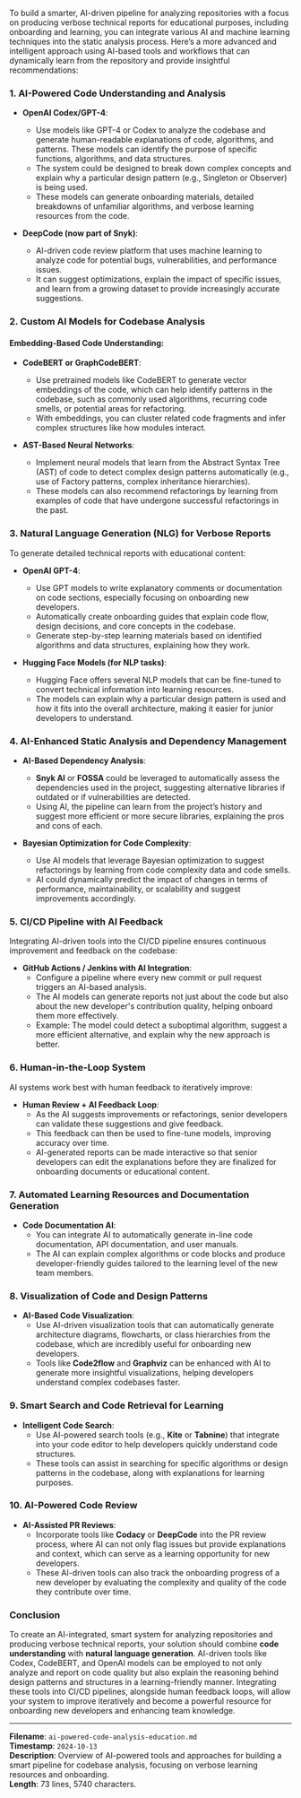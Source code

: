 To build a smarter, AI-driven pipeline for analyzing repositories with a focus on producing verbose technical reports for educational purposes, including onboarding and learning, you can integrate various AI and machine learning techniques into the static analysis process. Here’s a more advanced and intelligent approach using AI-based tools and workflows that can dynamically learn from the repository and provide insightful recommendations:

### 1. **AI-Powered Code Understanding and Analysis**

- **OpenAI Codex/GPT-4**:
  - Use models like GPT-4 or Codex to analyze the codebase and generate human-readable explanations of code, algorithms, and patterns. These models can identify the purpose of specific functions, algorithms, and data structures.
  - The system could be designed to break down complex concepts and explain why a particular design pattern (e.g., Singleton or Observer) is being used.
  - These models can generate onboarding materials, detailed breakdowns of unfamiliar algorithms, and verbose learning resources from the code.

- **DeepCode (now part of Snyk)**:
  - AI-driven code review platform that uses machine learning to analyze code for potential bugs, vulnerabilities, and performance issues.
  - It can suggest optimizations, explain the impact of specific issues, and learn from a growing dataset to provide increasingly accurate suggestions.

### 2. **Custom AI Models for Codebase Analysis**

#### **Embedding-Based Code Understanding:**
- **CodeBERT or GraphCodeBERT**:
  - Use pretrained models like CodeBERT to generate vector embeddings of the code, which can help identify patterns in the codebase, such as commonly used algorithms, recurring code smells, or potential areas for refactoring.
  - With embeddings, you can cluster related code fragments and infer complex structures like how modules interact.

- **AST-Based Neural Networks**:
  - Implement neural models that learn from the Abstract Syntax Tree (AST) of code to detect complex design patterns automatically (e.g., use of Factory patterns, complex inheritance hierarchies).
  - These models can also recommend refactorings by learning from examples of code that have undergone successful refactorings in the past.

### 3. **Natural Language Generation (NLG) for Verbose Reports**

To generate detailed technical reports with educational content:
- **OpenAI GPT-4**:
  - Use GPT models to write explanatory comments or documentation on code sections, especially focusing on onboarding new developers.
  - Automatically create onboarding guides that explain code flow, design decisions, and core concepts in the codebase.
  - Generate step-by-step learning materials based on identified algorithms and data structures, explaining how they work.

- **Hugging Face Models (for NLP tasks)**:
  - Hugging Face offers several NLP models that can be fine-tuned to convert technical information into learning resources.
  - The models can explain why a particular design pattern is used and how it fits into the overall architecture, making it easier for junior developers to understand.

### 4. **AI-Enhanced Static Analysis and Dependency Management**

- **AI-Based Dependency Analysis**:
  - **Snyk AI** or **FOSSA** could be leveraged to automatically assess the dependencies used in the project, suggesting alternative libraries if outdated or if vulnerabilities are detected.
  - Using AI, the pipeline can learn from the project’s history and suggest more efficient or more secure libraries, explaining the pros and cons of each.

- **Bayesian Optimization for Code Complexity**:
  - Use AI models that leverage Bayesian optimization to suggest refactorings by learning from code complexity data and code smells.
  - AI could dynamically predict the impact of changes in terms of performance, maintainability, or scalability and suggest improvements accordingly.

### 5. **CI/CD Pipeline with AI Feedback**

Integrating AI-driven tools into the CI/CD pipeline ensures continuous improvement and feedback on the codebase:

- **GitHub Actions / Jenkins with AI Integration**:
  - Configure a pipeline where every new commit or pull request triggers an AI-based analysis.
  - The AI models can generate reports not just about the code but also about the new developer's contribution quality, helping onboard them more effectively.
  - Example: The model could detect a suboptimal algorithm, suggest a more efficient alternative, and explain why the new approach is better.

### 6. **Human-in-the-Loop System**

AI systems work best with human feedback to iteratively improve:
- **Human Review + AI Feedback Loop**:
  - As the AI suggests improvements or refactorings, senior developers can validate these suggestions and give feedback.
  - This feedback can then be used to fine-tune models, improving accuracy over time.
  - AI-generated reports can be made interactive so that senior developers can edit the explanations before they are finalized for onboarding documents or educational content.

### 7. **Automated Learning Resources and Documentation Generation**

- **Code Documentation AI**:
  - You can integrate AI to automatically generate in-line code documentation, API documentation, and user manuals.
  - The AI can explain complex algorithms or code blocks and produce developer-friendly guides tailored to the learning level of the new team members.

### 8. **Visualization of Code and Design Patterns**

- **AI-Based Code Visualization**:
  - Use AI-driven visualization tools that can automatically generate architecture diagrams, flowcharts, or class hierarchies from the codebase, which are incredibly useful for onboarding new developers.
  - Tools like **Code2flow** and **Graphviz** can be enhanced with AI to generate more insightful visualizations, helping developers understand complex codebases faster.

### 9. **Smart Search and Code Retrieval for Learning**

- **Intelligent Code Search**:
  - Use AI-powered search tools (e.g., **Kite** or **Tabnine**) that integrate into your code editor to help developers quickly understand code structures.
  - These tools can assist in searching for specific algorithms or design patterns in the codebase, along with explanations for learning purposes.

### 10. **AI-Powered Code Review**

- **AI-Assisted PR Reviews**:
  - Incorporate tools like **Codacy** or **DeepCode** into the PR review process, where AI can not only flag issues but provide explanations and context, which can serve as a learning opportunity for new developers.
  - These AI-driven tools can also track the onboarding progress of a new developer by evaluating the complexity and quality of the code they contribute over time.

### Conclusion

To create an AI-integrated, smart system for analyzing repositories and producing verbose technical reports, your solution should combine **code understanding** with **natural language generation**. AI-driven tools like Codex, CodeBERT, and OpenAI models can be employed to not only analyze and report on code quality but also explain the reasoning behind design patterns and structures in a learning-friendly manner. Integrating these tools into CI/CD pipelines, alongside human feedback loops, will allow your system to improve iteratively and become a powerful resource for onboarding new developers and enhancing team knowledge.

---
**Filename**: `ai-powered-code-analysis-education.md`  
**Timestamp**: `2024-10-13`  
**Description**: Overview of AI-powered tools and approaches for building a smart pipeline for codebase analysis, focusing on verbose learning resources and onboarding.  
**Length**: 73 lines, 5740 characters.
